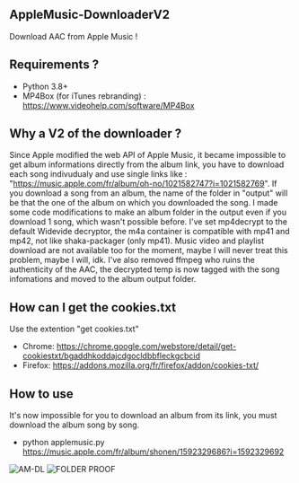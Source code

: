 ## AppleMusic-DownloaderV2
Download AAC from Apple Music !

## Requirements ?

- Python 3.8+
- MP4Box (for iTunes rebranding) : https://www.videohelp.com/software/MP4Box

## Why a V2 of the downloader ?

Since Apple modified the web API of Apple Music, it became impossible to get album informations directly from the album link, you have to download each song indivudualy and use single links like : "https://music.apple.com/fr/album/oh-no/1021582747?i=1021582769".
If you download a song from an album, the name of the folder in "output" will be that the one of the album on which you downloaded the song.
I made some code modifications to make an album folder in the output even if you download 1 song, which wasn't possible before.
I've set mp4decrypt to the default Widevide decryptor, the m4a container is compatible with mp41 and mp42, not like shaka-packager (only mp41).
Music video and playlist download are not available too for the moment, maybe I will never treat this problem, maybe I will, idk.
I've also removed ffmpeg who ruins the authenticity of the AAC, the decrypted temp is now tagged with the song infomations and moved to the album output folder.

## How can I get the cookies.txt

Use the extention "get cookies.txt"
- Chrome: https://chrome.google.com/webstore/detail/get-cookiestxt/bgaddhkoddajcdgocldbbfleckgcbcid
- Firefox: https://addons.mozilla.org/fr/firefox/addon/cookies-txt/

## How to use

It's now impossible for you to download an album from its link, you must download the album song by song.
* python applemusic.py https://music.apple.com/fr/album/shonen/1592329686?i=1592329692

![AM-DL](https://user-images.githubusercontent.com/47661880/187050326-51ee0d1b-78ec-493b-b5e1-01f8b2ce9970.png)
![FOLDER PROOF](https://user-images.githubusercontent.com/47661880/187050300-8168693e-f843-4c82-897c-62e1fcb0f042.png)
